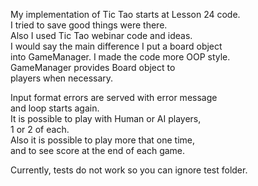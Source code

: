 My implementation of Tic Tao starts at Lesson 24 code.</br>
I tried to save good things were there.</br>
Also I used Tic Tao webinar code and ideas.</br>
I would say the main difference I put a board object</br>
into GameManager. I made the code more OOP style.</br>
GameManager provides Board object to</br>
players when necessary.</br>

Input format errors are served with error message</br>
and loop starts again.</br>
It is possible to play with Human or AI players,</br>
1 or 2 of each.</br>
Also it is possible to play more that one time,</br>
and to see score at the end of each game.</br>

Currently, tests do not work so you can ignore test folder.
